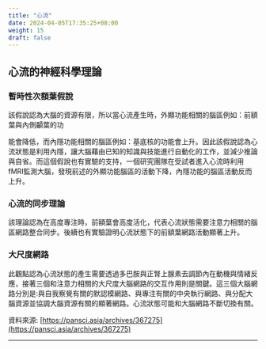 ```yaml
---
title: "心流"
date: 2024-04-05T17:35:25+08:00
weight: 15
draft: false
---
```

## 心流的神經科學理論

### 暫時性次額葉假說

該假說認為大腦的資源有限，所以當心流產生時，外顯功能相關的腦區例如：前額葉與內側顳葉的功

能會降低，而內隱功能相關的腦區例如：基底核的功能會上升。因此該假說認為心流狀態是利用內隱，讓大腦藉由已知的知識與技能進行自動化的工作，並減少推論與自省。而這個假說也有實驗的支持，一個研究團隊在受試者進入心流時利用fMRI監測大腦，發現前述的外顯功能腦區的活動下降，內隱功能的腦區活動反而上升。

### 心流的同步理論

該理論認為在高度專注時，前額葉會高度活化，代表心流狀態需要注意力相關的腦區網路整合同步。後續也有實驗證明心流狀態下的前額葉網路活動顯著上升。

### 大尺度網路

此觀點認為心流狀態的產生需要透過多巴胺與正腎上腺素去調節內在動機與情緒反應，接著三個和注意力相關的大尺度大腦網路的交互作用則是關鍵。這三個大腦網路分別是:與自我察覺有關的默認模網路、與專注有關的中央執行網路、與分配大腦資源並協調大腦資源有關的顯著網路。心流狀態可能和大腦網路不斷切換有關。

資料來源: [https://pansci.asia/archives/367275](https://pansci.asia/archives/367275)

---